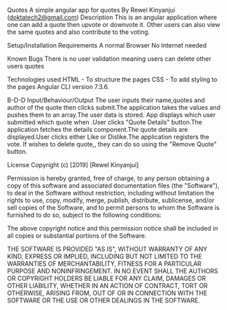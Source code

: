 Quotes
A simple angular app for quotes
By Rewel Kinyanjui (doktatech2@gmail.com)
Description
This is an angular application where one can add a quote then upvote or downvote it. Other users can also view the same quotes and also contribute to the voting.

Setup/Installation Requirements
A normal Browser No Internet needed

Known Bugs
There is no user validation meaning users can delete other users quotes

Technologies used
HTML - To structure the pages CSS - To add styling to the pages Angular CLI version 7.3.6.

B-D-D Input/Behaviour/Output
The user inputs their name,quotes and author of the quote then clicks submit.The application takes the values and pushes them to an array.The user data is stored. App displays which user submitted which quote when .User clicks "Quote Details" button.The application fetches the details component.The quote details are displayed.User clicks either Like or Dislike.The application registers the vote. If wishes to delete quote,, they can do so using the "Remove Quote" button.

License
Copyright (c) [2019] [Rewel Kinyanjui]

Permission is hereby granted, free of charge, to any person obtaining a copy of this software and associated documentation files (the "Software"), to deal in the Software without restriction, including without limitation the rights to use, copy, modify, merge, publish, distribute, sublicense, and/or sell copies of the Software, and to permit persons to whom the Software is furnished to do so, subject to the following conditions:

The above copyright notice and this permission notice shall be included in all copies or substantial portions of the Software.

THE SOFTWARE IS PROVIDED "AS IS", WITHOUT WARRANTY OF ANY KIND, EXPRESS OR IMPLIED, INCLUDING BUT NOT LIMITED TO THE WARRANTIES OF MERCHANTABILITY, FITNESS FOR A PARTICULAR PURPOSE AND NONINFRINGEMENT. IN NO EVENT SHALL THE AUTHORS OR COPYRIGHT HOLDERS BE LIABLE FOR ANY CLAIM, DAMAGES OR OTHER LIABILITY, WHETHER IN AN ACTION OF CONTRACT, TORT OR OTHERWISE, ARISING FROM, OUT OF OR IN CONNECTION WITH THE SOFTWARE OR THE USE OR OTHER DEALINGS IN THE SOFTWARE.